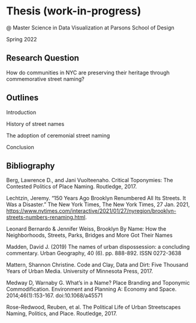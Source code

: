# Thesis (work-in-progress)
@ Master Science in Data Visualization at Parsons School of Design

Spring 2022

## Research Question

How do communities in NYC are preserving their heritage through commemorative street naming?

## Outlines

Introduction

History of street names

The adoption of ceremonial street naming

Conclusion

## Bibliography

  

Berg, Lawrence D., and Jani Vuolteenaho. Critical Toponymies: The Contested Politics of Place Naming. Routledge, 2017.

  

Lechtzin, Jeremy. “150 Years Ago Brooklyn Renumbered All Its Streets. It Was a Disaster.” The New York Times, The New York Times, 27 Jan. 2021, https://www.nytimes.com/interactive/2021/01/27/nyregion/brooklyn-streets-numbers-renaming.html.

  

Leonard Bernardo & Jennifer Weiss, Brooklyn By Name: How the Neighborhoods, Streets, Parks, Bridges and More Got Their Names

  

Madden, David J. (2019) The names of urban dispossession: a concluding commentary. Urban Geography, 40 (6). pp. 888-892. ISSN 0272-3638

  

Mattern, Shannon Christine. Code and Clay, Data and Dirt: Five Thousand Years of Urban Media. University of Minnesota Press, 2017.

Medway D, Warnaby G. What’s in a Name? Place Branding and Toponymic Commodification. Environment and Planning A: Economy and Space. 2014;46(1):153-167. doi:10.1068/a45571

  

Rose-Redwood, Reuben, et al. The Political Life of Urban Streetscapes Naming, Politics, and Place. Routledge, 2017.
